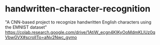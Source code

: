 # handwritten-character-recognition
"A CNN-based project to recognize handwritten English characters using the EMNIST dataset"
https://colab.research.google.com/drive/1AtiW_ecgn4KIKyOoMdmKLlUz0qVbwGVX#scrollTo=aNv2Nwc_gvmo
